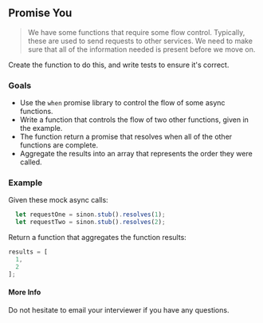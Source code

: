 ## Promise You

> We have some functions that require some flow control. Typically, these are used to send requests to other
> services. We need to make sure that all of the information needed is present before we move on.

Create the function to do this, and write tests to ensure it's correct.

### Goals

*   Use the `when` promise library to control the flow of some async functions.
*   Write a function that controls the flow of two other functions, given in the example.
*   The function return a promise that resolves when all of the other functions are complete.
*   Aggregate the results into an array that represents the order they were called.

### Example

Given these mock async calls:

```js
  let requestOne = sinon.stub().resolves(1);
  let requestTwo = sinon.stub().resolves(2);
```

Return a function that aggregates the function results:

```js
results = [
  1,
  2
];
```

#### More Info

Do not hesitate to email your interviewer if you have any questions.

